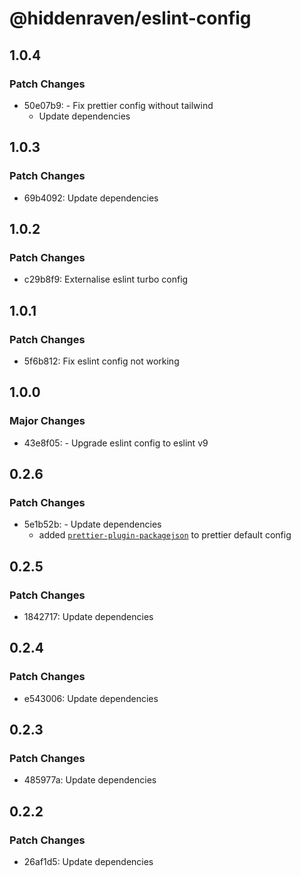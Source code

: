 # @hiddenraven/eslint-config

## 1.0.4

### Patch Changes

- 50e07b9: - Fix prettier config without tailwind
  - Update dependencies

## 1.0.3

### Patch Changes

- 69b4092: Update dependencies

## 1.0.2

### Patch Changes

- c29b8f9: Externalise eslint turbo config

## 1.0.1

### Patch Changes

- 5f6b812: Fix eslint config not working

## 1.0.0

### Major Changes

- 43e8f05: - Upgrade eslint config to eslint v9

## 0.2.6

### Patch Changes

- 5e1b52b: - Update dependencies
  - added [`prettier-plugin-packagejson`](https://www.npmjs.com/package/prettier-plugin-packagejson) to prettier default config

## 0.2.5

### Patch Changes

- 1842717: Update dependencies

## 0.2.4

### Patch Changes

- e543006: Update dependencies

## 0.2.3

### Patch Changes

- 485977a: Update dependencies

## 0.2.2

### Patch Changes

- 26af1d5: Update dependencies
